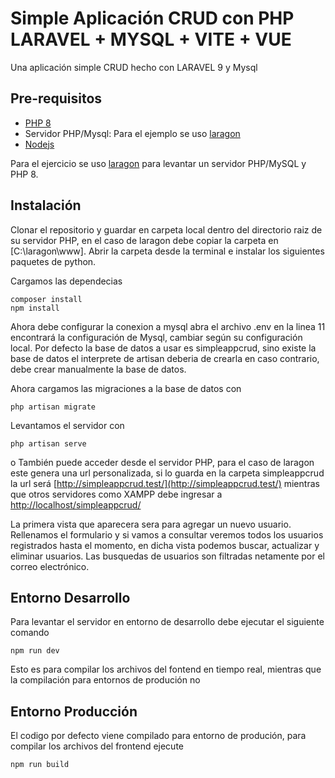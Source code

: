 # Simple Aplicación CRUD con PHP LARAVEL + MYSQL + VITE + VUE

Una aplicación simple CRUD hecho con LARAVEL 9 y Mysql

## Pre-requisitos

- [PHP 8](https://www.php.net/downloads.php)
- Servidor PHP/Mysql: Para el ejemplo se uso [laragon](https://laragon.org/download/index.html)
- [Nodejs](https://nodejs.org/es/download/)

Para el ejercicio se uso [laragon](https://laragon.org/download/index.html) para levantar un servidor PHP/MySQL y PHP 8.

## Instalación

Clonar el repositorio y guardar en carpeta local dentro del directorio raiz de su servidor PHP, en el caso de laragon debe copiar la carpeta en [C:\laragon\www]. Abrir la carpeta desde la terminal e instalar los siguientes paquetes de python.

Cargamos las dependecias
```
composer install
npm install
```

Ahora debe configurar la conexion a mysql abra el archivo .env en la linea 11 encontrará la configuración de Mysql, cambiar según su configuración local. Por defecto la base de datos a usar es simpleappcrud, sino existe la base de datos el interprete de artisan deberia de crearla en caso contrario, debe crear manualmente la base de datos.


Ahora cargamos las migraciones a la base de datos con
```
php artisan migrate
```

Levantamos el servidor con
```
php artisan serve
```

o También puede acceder desde el servidor PHP, para el caso de laragon este genera una url personalizada, si lo guarda en la carpeta simpleappcrud la url será [http://simpleappcrud.test/](http://simpleappcrud.test/) mientras que otros servidores como XAMPP debe ingresar a [http://localhost/simpleappcrud/](http://localhost/simpleappcrud/)

La primera vista que aparecera sera para agregar un nuevo usuario. Rellenamos el formulario y si vamos a consultar veremos todos los usuarios registrados hasta el momento, en dicha vista  podemos buscar, actualizar y eliminar usuarios. Las busquedas de usuarios son filtradas netamente por el correo electrónico.


## Entorno Desarrollo

Para levantar el servidor en entorno de desarrollo debe ejecutar el siguiente comando
```
npm run dev
```
Esto es para compilar los archivos del fontend en tiempo real, mientras que la compilación para entornos de produción no


## Entorno Producción

El codigo por defecto viene compilado para entorno de produción, para compilar los archivos del frontend ejecute
```
npm run build
```